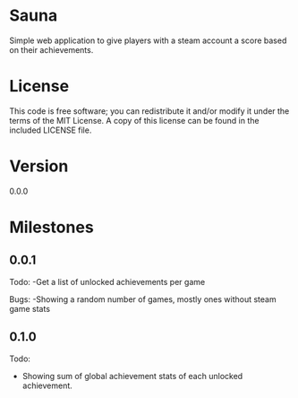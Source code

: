Sauna
=====

Simple web application to give players with a steam account a score based on their achievements.


License
=======

This code is free software; you can redistribute it and/or modify it under the terms of the MIT License. A copy of this license can be found in the included LICENSE file.

Version
=======

0.0.0

Milestones
==========

0.0.1
-----

Todo:
-Get a list of unlocked achievements per game

Bugs:
-Showing a random number of games, mostly ones without steam game stats

0.1.0
-----

Todo:
- Showing sum of global achievement stats of each unlocked achievement.